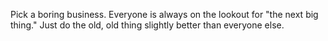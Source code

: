 
Pick a boring business. Everyone is always on the lookout for "the next
big thing." Just do the old, old thing slightly better than everyone else.
